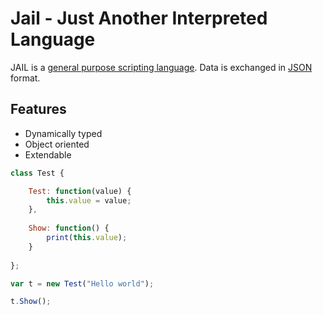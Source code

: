 # Jail - Just Another Interpreted Language

JAIL is a [general purpose scripting language](https://en.wikipedia.org/wiki/General-purpose_language). Data is exchanged in [JSON](https://www.json.org/json-en.html) format.

## Features
 * Dynamically typed
 * Object oriented
 * Extendable

```Javascript
class Test {

    Test: function(value) {
        this.value = value;
    },
    
    Show: function() {
        print(this.value);
    }
    
};

var t = new Test("Hello world");

t.Show();
```
